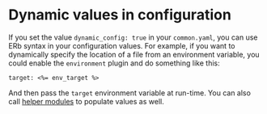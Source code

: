 # Dynamic values in configuration

If you set the value `dynamic_config: true` in your `common.yaml`, you can use ERb syntax in your configuration values. For example, if you want to dynamically specify the location of a file from an environment variable, you could enable the `environment` plugin and do something like this:

`target: <%= env_target %>` 

And then pass the `target` environment variable at run-time. You can also call [helper modules](../developers.md#helper-modules) to populate values as well.